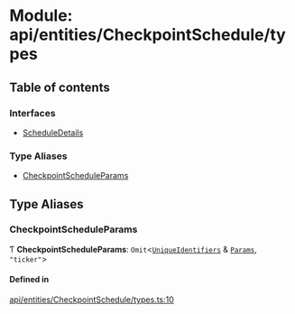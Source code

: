 # Module: api/entities/CheckpointSchedule/types

## Table of contents

### Interfaces

- [ScheduleDetails](../wiki/api.entities.CheckpointSchedule.types.ScheduleDetails)

### Type Aliases

- [CheckpointScheduleParams](../wiki/api.entities.CheckpointSchedule.types#checkpointscheduleparams)

## Type Aliases

### CheckpointScheduleParams

Ƭ **CheckpointScheduleParams**: `Omit`\<[`UniqueIdentifiers`](../wiki/api.entities.CheckpointSchedule.UniqueIdentifiers) & [`Params`](../wiki/api.entities.CheckpointSchedule.Params), ``"ticker"``\>

#### Defined in

[api/entities/CheckpointSchedule/types.ts:10](https://github.com/PolymeshAssociation/polymesh-sdk/blob/f8a937f04/src/api/entities/CheckpointSchedule/types.ts#L10)
